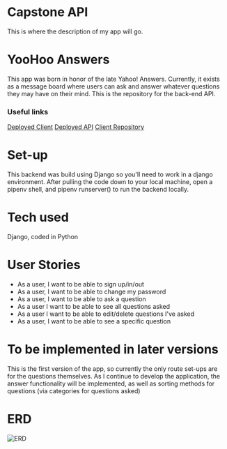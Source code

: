 # Capstone API

This is where the description of my app will go.

# YooHoo Answers
This app was born in honor of the late Yahoo! Answers. Currently, it exists as a message board where users can ask and answer whatever questions they may have on their mind.
This is the repository for the back-end API.
### Useful links
[Deployed Client](https://thelenaburger.github.io/capstone-client/)
[Deployed API](https://yoohoo-answers-api.herokuapp.com)
[Client Repository](https://github.com/TheLenaburger/capstone-client)


# Set-up
This backend was build using Django so you'll need to work in a django environment. After pulling the code down to your local machine, open a pipenv shell, and pipenv runserver() to run the backend locally.

# Tech used
Django, coded in Python

# User Stories
- As a user, I want to be able to sign up/in/out
- As a user, I want to be able to change my password
- As a user, I want to be able to ask a question
- As a user I want to be able to see all questions asked
- As a user I want to be able to edit/delete questions I've asked
- As a user, I want to be able to see a specific question

# To be implemented in later versions
This is the first version of the app, so currently the only route set-ups are for the questions themselves. As I continue to develop the application, the answer functionality will be implemented, as well as sorting methods for questions (via categories for questions asked)

# ERD
![ERD](https://i.imgur.com/EfWxlt6.jpeg)
